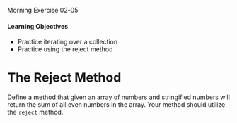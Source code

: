 Morning Exercise 02-05

#### Learning Objectives
- Practice iterating over a collection
- Practice using the reject method

# The Reject Method

Define a method that given an array of numbers and stringified
numbers will return the sum of all even numbers in the array.
Your method should utilize the `reject` method.
